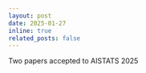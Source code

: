 ```yaml
---
layout: post
date: 2025-01-27 
inline: true
related_posts: false
---
```


Two papers accepted to AISTATS 2025
